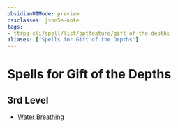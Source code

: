```yaml
---
obsidianUIMode: preview
cssclasses: json5e-note
tags:
- ttrpg-cli/spell/list/optfeature/gift-of-the-depths
aliases: ["Spells for Gift of the Depths"]
---
```

# Spells for Gift of the Depths

## 3rd Level

- [Water Breathing](3-Mechanics/CLI/spells/water-breathing.md "PHB")
